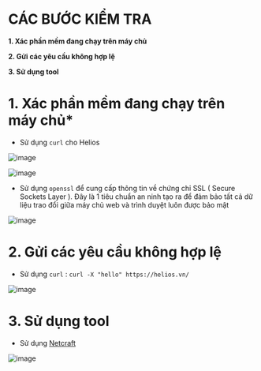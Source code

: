 # CÁC BƯỚC KIỂM TRA #

**1. Xác  phần mềm đang chạy trên máy chủ**

**2. Gửi các yêu cầu không hợp lệ**

**3. Sử dụng tool**

# 1. Xác  phần mềm đang chạy trên máy chủ*

- Sử dụng `curl` cho Helios 

![image](https://github.com/user-attachments/assets/bc7451ba-ba2e-4e37-9450-31822f402fa4)

![image](https://github.com/user-attachments/assets/9e6aa5c4-b9df-44fa-b288-440ceaad084c)

- Sử dụng `openssl` để cung cấp thông tin về chứng chỉ SSL ( Secure Sockets Layer ). Đây là 1 tiêu chuẩn an ninh tạo ra để đảm bảo tất cả dữ liệu trao đổi giữa máy chủ web và trình duyệt luôn được bảo mật

![image](https://github.com/user-attachments/assets/0c5b90cc-c510-48f8-9da3-18b319858468)

# 2. Gửi các yêu cầu không hợp lệ

- Sử dụng `curl` : `curl -X "hello" https://helios.vn/`

![image](https://github.com/user-attachments/assets/50588418-8772-47ed-b973-1fa9173f17c1)

# 3. Sử dụng tool

- Sử dụng [Netcraft](https://sitereport.netcraft.com/?url=https%3A%2F%2Fhelios.vn)

![image](https://github.com/user-attachments/assets/5d7b99ee-1f16-490e-8c18-8c65e6a4552e)
